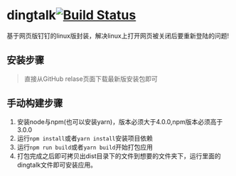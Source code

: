 # dingtalk[![Build Status](https://travis-ci.org/diaocheng/dingtalk.svg?branch=master)](https://travis-ci.org/diaocheng/dingtalk)
基于网页版钉钉的linux版封装，解决linux上打开网页被关闭后要重新登陆的问题!

## 安装步骤
> 直接从GitHub relase页面下载最新版安装包即可

## 手动构建步骤
1. 安装node与npm(也可以安装yarn)，版本必须大于4.0.0,npm版本必须高于3.0.0
2. 运行`npm install`或者`yarn install`安装项目依赖
3. 运行`npm run build`或者`yarn build`开始打包应用
4. 打包完成之后即可拷贝出dist目录下的文件到想要的文件夹下，运行里面的dingtalk文件即可安装应用。

